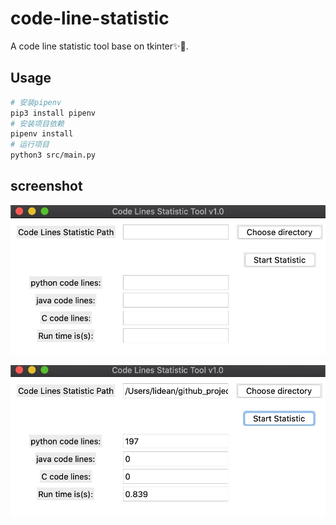 # code-line-statistic

A code line statistic tool base on tkinter✨💫.

## Usage

```bash
# 安装pipenv
pip3 install pipenv
# 安装项目依赖
pipenv install
# 运行项目
python3 src/main.py
```

## screenshot

![index](./images/index.jpg)

![result](./images/result.jpg)
